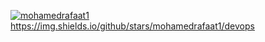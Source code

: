
[![mohamedrafaat1](https://circleci.com/gh/mohamedrafaat1/devops.svg?style=shield)](https://app.circleci.com/pipelines/github/mohamedrafaat1)
https://img.shields.io/github/stars/mohamedrafaat1/devops
